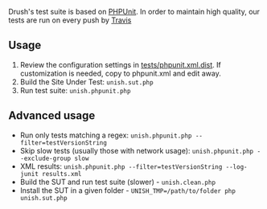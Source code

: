 Drush's test suite is based on [PHPUnit](http://www.phpunit.de). In order to maintain
high quality, our tests are run on every push by [Travis](https://travis-ci.org/drush-ops/drush)

Usage
--------
1. Review the configuration settings in [tests/phpunit.xml.dist](phpunit.xml.dist). If customization is needed, copy to phpunit.xml and edit away.
1. Build the Site Under Test: `unish.sut.php`
1. Run test suite: `unish.phpunit.php`

Advanced usage
---------
- Run only tests matching a regex: `unish.phpunit.php --filter=testVersionString`
- Skip slow tests (usually those with network usage): `unish.phpunit.php --exclude-group slow`
- XML results: `unish.phpunit.php --filter=testVersionString --log-junit results.xml`
- Build the SUT and run test suite (slower) - `unish.clean.php`
- Install the SUT in a given folder - `UNISH_TMP=/path/to/folder php unish.sut.php`

